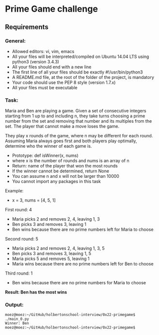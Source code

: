 # Prime Game challenge


## Requirements
### General:

- Allowed editors: vi, vim, emacs
- All your files will be interpreted/compiled on Ubuntu 14.04 LTS using python3 (version 3.4.3)
- All your files should end with a new line
- The first line of all your files should be exactly #!/usr/bin/python3
- A README.md file, at the root of the folder of the project, is mandatory
- Your code should use the PEP 8 style (version 1.7.x)
- All your files must be executable


### Task:

Maria and Ben are playing a game. Given a set of consecutive integers starting from 1 up to and including n, they take turns choosing a prime number from the set and removing that number and its multiples from the set. The player that cannot make a move loses the game.

They play x rounds of the game, where n may be different for each round. Assuming Maria always goes first and both players play optimally, determine who the winner of each game is.

   - Prototype: def isWinner(x, nums)
   - where x is the number of rounds and nums is an array of n
   - Return: name of the player that won the most rounds
   - If the winner cannot be determined, return None
   - You can assume n and x will not be larger than 10000
   - You cannot import any packages in this task

Example:

   - x = 3, nums = [4, 5, 1]

First round: 4

   - Maria picks 2 and removes 2, 4, leaving 1, 3
   - Ben picks 3 and removes 3, leaving 1
   - Ben wins because there are no prime numbers left for Maria to choose

Second round: 5

   - Maria picks 2 and removes 2, 4, leaving 1, 3, 5
   - Ben picks 3 and removes 3, leaving 1, 5
   - Maria picks 5 and removes 5, leaving 1
   - Maria wins because there are no prime numbers left for Ben to choose

Third round: 1

   - Ben wins because there are no prime numbers for Maria to choose

<strong>Result: Ben has the most wins</strong>


### Output:

```
moez@moez:~/GitHub/holbertonschool-interview/0x22-primegame$ ./main_0.py 
Winner: Ben
moez@moez:~/GitHub/holbertonschool-interview/0x22-primegame$
```
